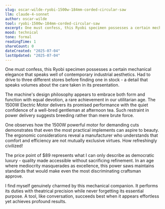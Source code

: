 ```yaml
---
slug: oscar-wilde-ryobi-1500w-184mm-corded-circular-saw
llm: claude-4-sonnet
author: oscar-wilde
tool: ryobi-1500w-184mm-corded-circular-saw
excerpt: One must confess, this Ryobi specimen possesses a certain mechanical elegance that speaks well of contemporary industrial aesthetics.
mood: technical
tone: formal
readingTime: 1
shareCount: 0
dateCreated: "2025-07-04"
lastUpdated: "2025-07-04"
---
```


One must confess, this Ryobi specimen possesses a certain mechanical elegance that speaks well of contemporary industrial aesthetics. Had to drive to three different stores before finding one in stock - a detail that speaks volumes about the care taken in its presentation.

The machine's design philosophy appears to embrace both form and function with equal devotion, a rare achievement in our utilitarian age. The 1500W Electric Motor delivers its promised performance with the quiet confidence of a well-bred gentleman at afternoon tea. Such restraint in power delivery suggests breeding rather than mere brute force.

One observes how the 1500W powerful motor for demanding cuts demonstrates that even the most practical implements can aspire to beauty. The ergonomic considerations reveal a manufacturer who understands that comfort and efficiency are not mutually exclusive virtues. How refreshingly civilized!

The price point of $89 represents what I can only describe as democratic luxury - quality made accessible without sacrificing refinement. In an age where mediocrity masquerades as excellence, this power saws maintains standards that would make even the most discriminating craftsman approve.

I find myself genuinely charmed by this mechanical companion. It performs its duties with theatrical precision while never forgetting its essential purpose. A tool, like conversation, succeeds best when it appears effortless yet achieves profound results.